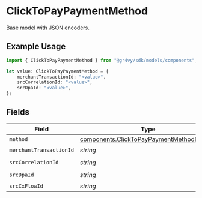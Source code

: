 # ClickToPayPaymentMethod

Base model with JSON encoders.

## Example Usage

```typescript
import { ClickToPayPaymentMethod } from "@gr4vy/sdk/models/components";

let value: ClickToPayPaymentMethod = {
    merchantTransactionId: "<value>",
    srcCorrelationId: "<value>",
    srcDpaId: "<value>",
};
```

## Fields

| Field                                                                                                | Type                                                                                                 | Required                                                                                             | Description                                                                                          |
| ---------------------------------------------------------------------------------------------------- | ---------------------------------------------------------------------------------------------------- | ---------------------------------------------------------------------------------------------------- | ---------------------------------------------------------------------------------------------------- |
| `method`                                                                                             | [components.ClickToPayPaymentMethodMethod](../../models/components/clicktopaypaymentmethodmethod.md) | :heavy_minus_sign:                                                                                   | N/A                                                                                                  |
| `merchantTransactionId`                                                                              | *string*                                                                                             | :heavy_check_mark:                                                                                   | N/A                                                                                                  |
| `srcCorrelationId`                                                                                   | *string*                                                                                             | :heavy_check_mark:                                                                                   | N/A                                                                                                  |
| `srcDpaId`                                                                                           | *string*                                                                                             | :heavy_check_mark:                                                                                   | N/A                                                                                                  |
| `srcCxFlowId`                                                                                        | *string*                                                                                             | :heavy_minus_sign:                                                                                   | N/A                                                                                                  |